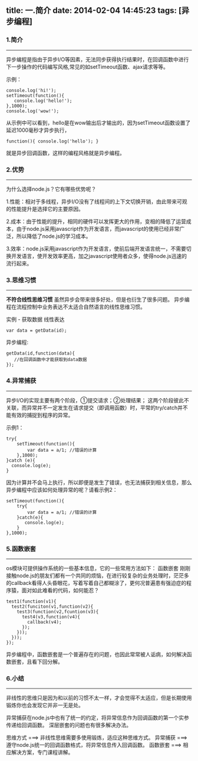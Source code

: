 title: 一.简介
date: 2014-02-04 14:45:23
tags: [异步编程]
---

### 1.简介
---
异步编程是指由于异步I/O等因素，无法同步获得执行结果时，在回调函数中进行下一步操作的代码编写风格,常见的如setTimeout函数、ajax请求等等。

示例：
```
console.log('hi!');
setTimeout(function(){
   console.log('hello!');
},1000);
console.log('wow!');
```
从示例中可以看到，hello是在wow输出后才输出的，因为setTimeout函数设置了延迟1000毫秒才异步执行，
```
function(){ console.log('hello'); }
```
就是异步回调函数，这样的编程风格就是异步编程。

### 2.优势
---
为什么选择node.js？它有哪些优势呢？

1.性能：相对于多线程，异步I/O没有了线程间的上下文切换开销，由此带来可观的性能提升是选择它的主要原因。

2.成本：由于性能的提升，相同的硬件可以发挥更大的作用，变相的降低了运营成本，由于node.js采用javascript作为开发语言，而javascript的使用已经非常广泛，所以降低了node.js的学习成本。

3.效率：node.js采用javascript作为开发语言，使前后端开发语言统一，不需要切换开发语言，使开发效率更高，加之javascript使用者众多，使得node.js迅速的流行起来。

### 3.思维习惯
---
__不符合线性思维习惯__
虽然异步会带来很多好处，但是也衍生了很多问题。 异步编程在流程控制中业务表达不太适合自然语言的线性思维习惯。

实例 - 获取数据
线性表达
```
var data = getData(id);
```
异步编程:
```
getData(id,function(data){
   //在回调函数中才能获取到data数据
});
```

### 4.异常捕获
---
异步I/O的实现主要有两个阶段，①提交请求；②处理结果； 这两个阶段彼此不关联，而异常并不一定发生在请求提交（即调用函数）时，平常的try/catch并不能有效的捕捉到程序的异常。

示例1：
```
try{
    setTimeout(function(){
        var data = a/1; //错误的计算
    },1000);
}catch (e){
  console.log(e);
}
```
因为计算并不会马上执行，所以即便是发生了错误，也无法捕获到相关信息，那么异步编程中应该如何处理异常的呢？请看示例2：
```
setTimeout(function(){
    try{
        var data = a/1; //错误的计算
    }catch(e){
       console.log(e);
    }
},1000);
```
### 5.函数嵌套
---
os模块可提供操作系统的一些基本信息，它的一些常用方法如下：
函数嵌套
刚刚接触node.js的朋友们都有一个共同的烦恼，在进行较复杂的业务处理时，茫茫多的callback看得人头昏眼花，写着写着自己都糊涂了，更何况普遍患有强迫症的程序猿，面对如此难看的代码，如何能忍？
```
test1(function(v1){
  test2(funciton(v1,function(v2){
    test3(function(v2,fcuntion(v3){
      test4(v3,function(v4){
        callback(v4);
      });
    }));
  }));
});
```
异步编程中，函数嵌套是一个普遍存在的问题，也因此常常被人诟病，如何解决函数嵌套，且看下回分解。

### 6.小结
---
非线性的思维只是因为和以前的习惯不太一样，才会觉得不太适应，但是长期使用锻炼你也会发现它并非一无是处。

异常捕获在node.js中也有了统一的约定，将异常信息作为回调函数的第一个实参传递给回调函数。 深层嵌套的问题也有很多解决办法。

思维方式 ===> 非线性思维需要多使用锻炼，适应这种思维方式。
异常捕获 ===> 遵守node.js统一的回调函数格式，将异常信息传入回调函数。
函数嵌套 ===> 相应解决方案，专门课程讲解。